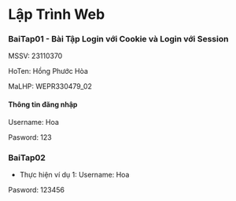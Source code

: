 # Lập Trình Web

### BaiTap01 - Bài Tập Login với Cookie và Login với Session

MSSV: 23110370

HoTen: Hồng Phước Hòa

MaLHP: WEPR330479_02

#### Thông tin đăng nhập

Username: Hoa

Pasword: 123

### BaiTap02 

- Thực hiện ví dụ 1:
Username: Hoa

Pasword: 123456
